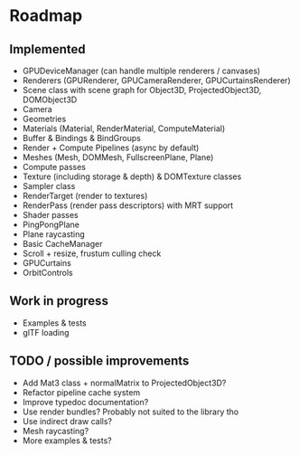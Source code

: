 # Roadmap

## Implemented

- GPUDeviceManager (can handle multiple renderers / canvases)
- Renderers (GPURenderer, GPUCameraRenderer, GPUCurtainsRenderer)
- Scene class with scene graph for Object3D, ProjectedObject3D, DOMObject3D
- Camera
- Geometries
- Materials (Material, RenderMaterial, ComputeMaterial)
- Buffer & Bindings & BindGroups
- Render + Compute Pipelines (async by default)
- Meshes (Mesh, DOMMesh, FullscreenPlane, Plane)
- Compute passes
- Texture (including storage & depth) & DOMTexture classes
- Sampler class
- RenderTarget (render to textures)
- RenderPass (render pass descriptors) with MRT support
- Shader passes
- PingPongPlane
- Plane raycasting
- Basic CacheManager
- Scroll + resize, frustum culling check
- GPUCurtains
- OrbitControls

## Work in progress

- Examples & tests
- glTF loading

## TODO / possible improvements

- Add Mat3 class + normalMatrix to ProjectedObject3D?
- Refactor pipeline cache system
- Improve typedoc documentation?
- Use render bundles? Probably not suited to the library tho
- Use indirect draw calls?
- Mesh raycasting?
- More examples & tests?